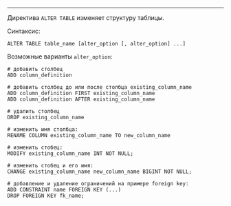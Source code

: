 ___
Директива `ALTER TABLE` изменяет структуру таблицы.

Синтаксис:
```mysql
ALTER TABLE table_name [alter_option [, alter_option] ...]
```

Возможные варианты `alter_option`:
```mysql
# добавить столбец
ADD column_definition

# добавить столбец до или после столбца existing_column_name
ADD column_definition FIRST existing_column_name
ADD column_definition AFTER existing_column_name

# удалить столбец
DROP existing_column_name

# изменить имя столбца:
RENAME COLUMN existing_column_name TO new_column_name

# изменить стобец:
MODIFY existing_column_name INT NOT NULL;

# изменить стобец и его имя:
CHANGE existing_column_name new_column_name BIGINT NOT NULL;

# добавление и удаление ограничений на примере foreign key:
ADD CONSTRAINT name FOREIGN KEY (...)
DROP FOREIGN KEY fk_name;
```
